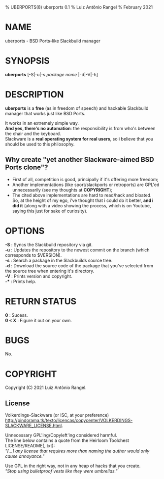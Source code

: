 % UBERPORTS(8) uberports  0.1
% Luiz Antônio Rangel
% February 2021

# NAME
uberports - BSD Ports-like Slackbuild manager

# SYNOPSIS
**uberports** [-S|-u|-s *package name* |-d|-V|-h]

# DESCRIPTION
**uberports** is a **free** (as in freedom of speech) and hackable Slackbuild manager that works just like BSD Ports.  

It works in an extremely simple way.  
**And yes, there's no automation**: the responsibility is from who's between the chair and the keyboard.  
Slackware is a **real operating system for real users**, so i believe that you should be used to this philosophy.  

## Why create "yet another Slackware-aimed BSD Ports clone"?
- First of all, competition is good, principally if it's offering more freedom;  
- Another implementations (like sport/slackports or retroports) are GPL'ed unnecessarily (see my thoughts at **COPYRIGHT**);  
- The cited above implementations are hard to read/hack and bloated.  
So, at the height of my ego, i've thought that i could do it better, __and i did it__ (along with a video showing the process, which is on Youtube, saying this just for sake of curiosity).  

# OPTIONS
**-S** 
: Syncs the Slackbuild repository via git.  
**-u**
: Updates the repository to the newest commit on the branch (which corresponds to $VERSION).  
**-s**
: Search a package in the Slackbuilds source tree.  
**-d**
: Download the source code of the package that you've selected from the source tree when entering it's directory.  
**-V**
: Prints version and copyright.  
**-\***
: Prints help.  

# RETURN STATUS
**0**
: Sucess.  
**0 < X**
: Figure it out on your own. 

# BUGS
No.

# COPYRIGHT
Copyright (C) 2021 Luiz Antônio Rangel.   

## License 
Volkerdings-Slackware (or ISC, at your preference) <http://pindorama.tk/texto/licencas/copycenter/VOLKERDINGS-SLACKWARE_LICENSE.html>.  

Unnecessary GPL'ing/Copyleft'ing considered harmful.  
The line below contains a quote from the Heirloom Toolchest LICENSE/README\(,.txt\):  
_"[...] any license that requires more than naming the author would only cause annoyance."_  

Use GPL in the right way, not in any heap of hacks that you create.  
_"Stop using bulletproof vests like they were umbrellas."_
